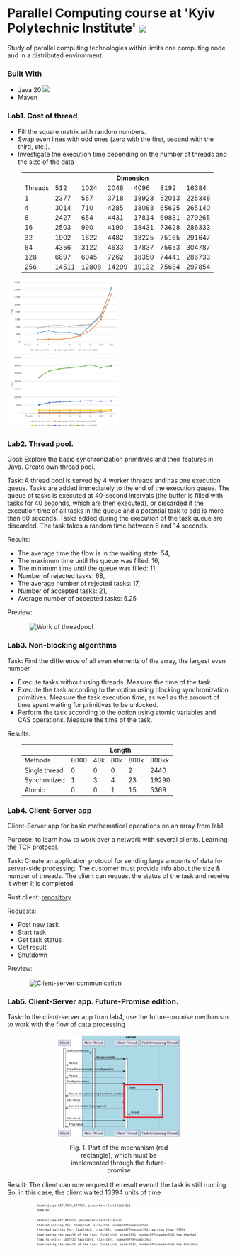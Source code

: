 # Parallel Computing course at 'Kyiv Polytechnic Institute' <img src="https://kpi.ua/files/images-page/kpi-big-logo.png" height="24">

Study of parallel computing technologies within limits one computing node and in a distributed environment.

### Built With

- Java 20 <img src="https://cdn.jsdelivr.net/npm/programming-languages-logos/src/java/java.png" style="height: 1rem">
- Maven

### Lab1. Cost of thread

- Fill the square matrix with random numbers.
- Swap even lines with odd ones (zero with the first, second with the third, etc.).
- Investigate the execution time depending on the number of threads and the size of the data

<table style="margin-block: 1rem; margin-left: 2rem;"><tr><th colspan="1" valign="bottom"></th><th colspan="6" valign="bottom">Dimension</th></tr>
<tr><td colspan="1" rowspan="2">Threads</td><td colspan="1" rowspan="2">512</td><td colspan="1" rowspan="2">1024</td><td colspan="1" rowspan="2">2048</td><td colspan="1" rowspan="2">4096</td><td colspan="1" rowspan="2">8192</td><td colspan="1" rowspan="2">16384</td></tr>
<tr></tr>
<tr><td colspan="1">1</td><td colspan="1">2377</td><td colspan="1">557</td><td colspan="1">3718</td><td colspan="1">18928</td><td colspan="1">52013</td><td colspan="1">225348</td></tr>
<tr><td colspan="1">4</td><td colspan="1">3014</td><td colspan="1">710</td><td colspan="1">4285</td><td colspan="1">18083</td><td colspan="1">65625</td><td colspan="1">265140</td></tr>
<tr><td colspan="1">8</td><td colspan="1">2427</td><td colspan="1">654</td><td colspan="1">4431</td><td colspan="1">17814</td><td colspan="1">69881</td><td colspan="1">279265</td></tr>
<tr><td colspan="1">16</td><td colspan="1">2503</td><td colspan="1">990</td><td colspan="1">4190</td><td colspan="1">18431</td><td colspan="1">73628</td><td colspan="1">286333</td></tr>
<tr><td colspan="1">32</td><td colspan="1">1902</td><td colspan="1">1622</td><td colspan="1">4482</td><td colspan="1">18225</td><td colspan="1">75165</td><td colspan="1">291647</td></tr>
<tr><td colspan="1">64</td><td colspan="1">4356</td><td colspan="1">3122</td><td colspan="1">4633</td><td colspan="1">17837</td><td colspan="1">75653</td><td colspan="1">304787</td></tr>
<tr><td colspan="1">128</td><td colspan="1">6897</td><td colspan="1">6045</td><td colspan="1">7262</td><td colspan="1">18350</td><td colspan="1">74441</td><td colspan="1">286733</td></tr>
<tr><td colspan="1">256</td><td colspan="1">14511</td><td colspan="1">12808</td><td colspan="1">14299</td><td colspan="1">19132</td><td colspan="1">75684</td><td colspan="1">297854</td></tr>
</table>

<img src="labs/lab1_2048.png" alt="Results" width="50%">
<img src="labs/lab1_all.png" alt="Results" width="50%">

### Lab2. Thread pool.

Goal: Explore the basic synchronization primitives and their features in Java. Create own thread pool.

Task: A thread pool is served by 4 worker threads and has one execution queue. Tasks are added immediately to the end of
the execution queue. The queue of tasks is executed at 40-second intervals (the buffer is filled with tasks for 40
seconds, which are then executed), or discarded if the execution time of all tasks in the queue and a potential task to
add is more than 60 seconds. Tasks added during the execution of the task queue are discarded. The task takes a random
time between 6 and 14 seconds.

Results:

- The average time the flow is in the waiting state: 54,
- The maximum time until the queue was filled: 16,
- The minimum time until the queue was filled: 11,
- Number of rejected tasks: 68,
- The average number of rejected tasks: 17,
- Number of accepted tasks: 21,
- Average number of accepted tasks: 5.25

Preview:
<img style="display: block;width: 80%; margin-block: 1rem; margin-inline: auto;" src="labs/lab2_thread_pool.gif" alt="Work of threadpool">

### Lab3. Non-blocking algorithms

Task: Find the difference of all even elements of the array, the largest even number

- Execute tasks without using threads. Measure the time of the task.
- Execute the task according to the option using blocking synchronization primitives. Measure the task execution time,
  as well as the amount of time spent waiting for primitives to be unlocked.
- Perform the task according to the option using atomic variables and CAS operations. Measure the time of the task.

Results:

<table style="margin-block: 1rem; margin-left: 2rem;">
  <thead>
    <tr>
      <th></th>
      <th colspan="5">Length</th>
    </tr>
  </thead>
  <tbody>
    <tr>
      <td>Methods</td>
      <td>8000</td>
      <td>40k</td>
      <td>80k</td>
      <td>800k</td>
      <td>800kk</td>
    </tr>
    <tr>
      <td>Single thread</td>
      <td>0</td>
      <td>0</td>
      <td>0</td>
      <td>2</td>
      <td>2440</td>
    </tr>
    <tr>
      <td>Synchronized</td>
      <td>1</td>
      <td>3</td>
      <td>4</td>
      <td>23</td>
      <td>19290</td>
    </tr>
    <tr>
      <td>Atomic</td>
      <td>0</td>
      <td>0</td>
      <td>1</td>
      <td>15</td>
      <td>5369</td>
    </tr>
  </tbody>
</table>

### Lab4. Client-Server app

Client-Server app for basic mathematical operations on an array from lab1.

Purpose: to learn how to work over a network with several clients. Learning the TCP protocol.

Task: Create an application protocol for sending large amounts of data for server-side processing. The customer must provide info about the size & number of threads. The client can request the status of the task and receive it when it is completed.

Rust client: <a href="https://github.com/SehiiSterniichuk/client-on-rust">repository</a>


Requests:
- Post new task
- Start task
- Get task status
- Get result
- Shutdown

Preview:
<img style="display: block; width: 80%; margin-block: 1rem; margin-inline: auto;" src="labs/lab4_client_server.gif" alt="Client-server communication">

### Lab5. Client-Server app. Future-Promise edition.

Task: In the client-server app from lab4, use the future-promise mechanism to work with the flow of data processing

<img style="display: block; width: 55%; margin-block: 1rem; margin-inline: auto;" src="labs/client_server.png" alt="Client-server communication schema">
<p style="width: 50%; margin-bottom: 1rem; margin-inline:auto; text-align: center ">Fig. 1. Part of the mechanism (red rectangle), which must be implemented through the future-promise</p>


<p>Result: The client can now request the result even if the task is still running. So, in this case, the client waited 13394 units of time</p>

<img style="display: block; width: 75%; margin-block: 1rem; margin-inline: auto;" src="labs/lab5.jpg" alt="Future-promise example">


